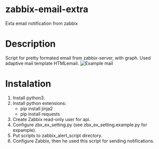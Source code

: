 # zabbix-email-extra
Exta email notification from zabbix

# Description

Script for pretty formated email from zabbix-server, with graph. Used adaptive mail template HTMLemail.
![Example mail](https://habrastorage.org/web/3b0/60d/a27/3b060da2775e42aaba59bdf150450181.png)


# Instalation

1. Install python3.
1. Install python extensions: 
	* pip install jinja2
	* pip install requests
1. Create Zabbix read-only user for api.
1. Configure zbx_ex_setting.py (see zbx_ex_setting.example.py for expample).
1. Put scripts to zabbix_alert_script directory.
1. Configure Zabbix, then he used this script for sending notifications.
